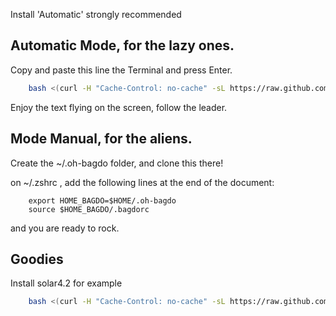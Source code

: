 
Install 'Automatic' strongly recommended

## Automatic Mode, for the lazy ones.

Copy and paste this line the Terminal and press Enter.

```bash
    bash <(curl -H "Cache-Control: no-cache" -sL https://raw.github.com/acidfilez/oh-bagdo/master/install-osx.sh)
```

Enjoy the text flying on the screen, follow the leader.

## Mode Manual, for the aliens.

Create the ~/.oh-bagdo folder, and clone this there!

  on ~/.zshrc , add the following lines at the end of the document:

```
    export HOME_BAGDO=$HOME/.oh-bagdo
    source $HOME_BAGDO/.bagdorc
```

and you are ready to rock.


## Goodies

Install solar4.2 for example

```bash
    bash <(curl -H "Cache-Control: no-cache" -sL https://raw.github.com/acidfilez/oh-bagdo/master/tools/scripts/docker/docker-install-solr42-osx.sh)
```
